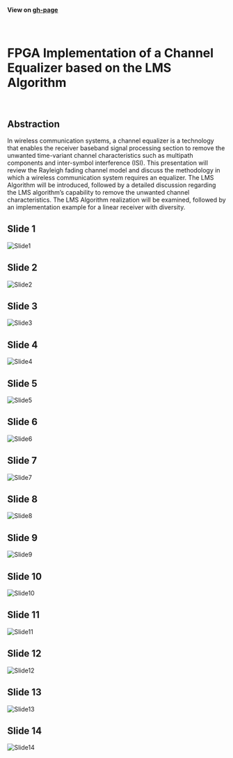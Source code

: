 #### View on [gh-page](http://odelayio.github.io/FPGA-Channel-Equalizer/)
<br>

# FPGA Implementation of a Channel Equalizer based on the LMS Algorithm
<br>

   
## Abstraction
In wireless communication systems, a channel equalizer is a technology that enables the receiver baseband signal processing section to remove the unwanted time-variant channel characteristics such as multipath components and inter-symbol interference (ISI).  This presentation will review the Rayleigh fading channel model and discuss the methodology in which a wireless communication system requires an equalizer.  The LMS Algorithm will be introduced, followed by a detailed discussion regarding the LMS algorithm’s capability to remove the unwanted channel characteristics.  The LMS Algorithm realization will be examined, followed by an implementation example for a linear receiver with diversity. 



## Slide 1
![Slide1](https://github.com/odelayIO/FPGA-Channel-Equalizer/tree/gh-pages/images/slides/Slide1.PNG)

## Slide 2
![Slide2](http://odelayio.github.io/FPGA-Channel-Equalizer/images/Slide2.PNG)


## Slide 3
![Slide3](http://odelayio.github.io/FPGA-Channel-Equalizer/images/Slide3.PNG)


## Slide 4
![Slide4](http://odelayio.github.io/FPGA-Channel-Equalizer/images/Slide4.PNG)


## Slide 5
![Slide5](http://odelayio.github.io/FPGA-Channel-Equalizer/images/Slide5.PNG)


## Slide 6
![Slide6](http://odelayio.github.io/FPGA-Channel-Equalizer/images/Slide6.PNG)


## Slide 7
![Slide7](http://odelayio.github.io/FPGA-Channel-Equalizer/images/Slide7.PNG)


## Slide 8
![Slide8](http://odelayio.github.io/FPGA-Channel-Equalizer/images/Slide8.PNG)


## Slide 9
![Slide9](http://odelayio.github.io/FPGA-Channel-Equalizer/images/Slide9.PNG)


## Slide 10
![Slide10](http://odelayio.github.io/FPGA-Channel-Equalizer/images/Slide10.PNG)


## Slide 11
![Slide11](http://odelayio.github.io/FPGA-Channel-Equalizer/images/Slide11.PNG)


## Slide 12
![Slide12](http://odelayio.github.io/FPGA-Channel-Equalizer/images/Slide12.PNG)


## Slide 13
![Slide13](http://odelayio.github.io/FPGA-Channel-Equalizer/images/Slide13.PNG)


## Slide 14
![Slide14](http://odelayio.github.io/FPGA-Channel-Equalizer/images/Slide14.PNG)

